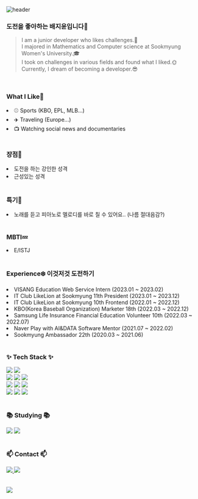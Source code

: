 <!--타이틀 부분-->
<div align="left">
<img src="https://capsule-render.vercel.app/api?type=waving&height=180&bgColor=ffc0ce&text=Jiyoongrace&animation=fadeIn&fontColor=ffffff&fontSize=30" alt="header">
</div>
<h3 align="left">도전을 좋아하는 배지윤입니다👋</h3>

>I am a junior developer who likes challenges.🌱 <br>
>I majored in Mathematics and Computer science at Sookmyung Women's University.🎓 <br>
>I took on challenges in various fields and found what I liked.🌞 <br>
>Currently, I dream of becoming a developer.😎 <br>

<br>

<h3 align="left">What I Like🥑</h3>

<li>⚾️ Sports (KBO, EPL, MLB...) </li>
<li>✈️ Traveling (Europe...) </li>
<li>📺 Watching social news and documentaries </li>

<br>

<h3 align="left">장점🙂</h3>

<li>도전을 하는 강인한 성격</li>
<li>근성있는 성격</li>

<br>

<h3 align="left">특기🎵</h3>
<li>노래를 듣고 피아노로 멜로디를 바로 칠 수 있어요.. (나름 절대음감?)</li>

<br>

<h3 align="left">MBTI💤</h3>
<li>E/ISTJ</li>

<br>

<h3 align="left">Experience❄️ 이것저것 도전하기</h3>

<li>VISANG Education Web Service Intern (2023.01 ~ 2023.02)</li>
<li>IT Club LikeLion at Sookmyung 11th President (2023.01 ~ 2023.12)</li>
<li>IT Club LikeLion at Sookmyung 10th Frontend (2022.01 ~ 2022.12)</li>
<li>KBO(Korea Baseball Organization) Marketer 18th (2022.03 ~ 2022.12)</li>
<li>Samsung Life Insurance Financial Education Volunteer 10th (2022.03 ~ 2022.07)</li>
<li>Naver Play with AI&DATA Software Mentor (2021.07 ~ 2022.02)</li>
<li>Sookmyung Ambassador 22th (2020.03 ~ 2021.06)</li>

<br>

<!--내용 부분-->
<h3 align="left">✨ Tech Stack ✨</h3>
<div align="left">
  <img src="https://img.shields.io/badge/react-20232a.svg?style=for-the-badge&logo=react&logoColor=61DAFB" />
  <img src="https://img.shields.io/badge/Node.js-43853D?style=for-the-badge&logo=node.js&logoColor=white" />
</div>
<div align="left">
  <img src="https://img.shields.io/badge/Django-092E20?style=for-the-badge&logo=django&logoColor=white" />
  <img src="https://img.shields.io/badge/MySQL-00000F?style=for-the-badge&logo=mysql&logoColor=white" />
  <img src="https://img.shields.io/badge/SQLite-07405E?style=for-the-badge&logo=sqlite&logoColor=white" />
</div>
<div align="left">
  <img src="https://img.shields.io/badge/HTML5-E34F26?style=for-the-badge&logo=html5&logoColor=white" />
  <img src="https://img.shields.io/badge/Python-3776AB?style=for-the-badge&logo=python&logoColor=white" />
  <img src="https://img.shields.io/badge/Bootstrap-563D7C?style=for-the-badge&logo=bootstrap&logoColor=white" />
</div>
<div align="left">
  <img src="https://img.shields.io/badge/Amazon_AWS-FF9900?style=for-the-badge&logo=amazonaws&logoColor=white" />
  <img src="https://img.shields.io/badge/Firebase-039BE5?style=for-the-badge&logo=Firebase&logoColor=white" />
  <img src="https://img.shields.io/badge/Netlify-00C7B7?style=for-the-badge&logo=netlify&logoColor=white" />
</div>

<br>

<h3 align="left">📚 Studying 📚</h3>
<div align="left">
  <img src="https://img.shields.io/badge/Spring Boot-6DB33F?style=for-the-badge&logo=spring boot&logoColor=white">
  <img src="https://img.shields.io/badge/Java-ED8B00?style=for-the-badge&logo=openjdk&logoColor=white" />
</div>

<br>

<h3 align="left">📫 Contact 📫</h3>
<div align="left">
  <a href="https://www.instagram.com/zunnxn/">
    <img src="https://img.shields.io/badge/Instagram-E4405F?style=for-the-badge&logo=instagram&logoColor=white" />
  </a>
  <a href="mailto:giyun36320@gmail.com">
    <img src="https://img.shields.io/badge/Gmail-D14836?style=for-the-badge&logo=gmail&logoColor=white"/>
  </a>
</div>
<br>
<br>
<div align="left">
    <img src="https://github-readme-stats.vercel.app/api?username=Jiyoongrace&theme=blue-green"/>
</div>
